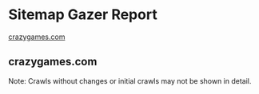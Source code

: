 # Sitemap Gazer Report

[crazygames.com](#crazygamescom)

## crazygames.com


Note: Crawls without changes or initial crawls may not be shown in detail.
